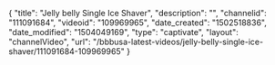 {
    "title": "Jelly belly Single Ice Shaver",
    "description": "",
    "channelid": "111091684",
    "videoid": "109969965",
    "date_created": "1502518836",
    "date_modified": "1504049169",
    "type": "captivate",
    "layout": "channelVideo",
    "url": "\/bbbusa-latest-videos\/jelly-belly-single-ice-shaver\/111091684-109969965"
}